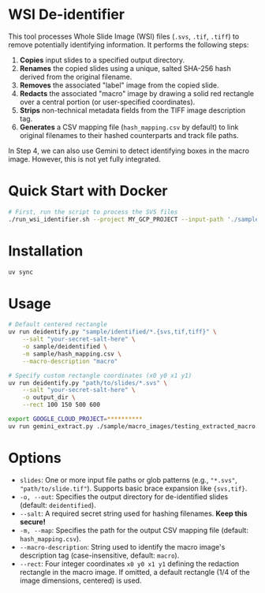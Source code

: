 # WSI De-identifier

This tool processes Whole Slide Image (WSI) files (`.svs`, `.tif`, `.tiff`) to remove potentially identifying information. It performs the following steps:

1.  **Copies** input slides to a specified output directory.
2.  **Renames** the copied slides using a unique, salted SHA-256 hash derived from the original filename.
3.  **Removes** the associated "label" image from the copied slide.
4.  **Redacts** the associated "macro" image by drawing a solid red rectangle over a central portion (or user-specified coordinates).
5.  **Strips** non-technical metadata fields from the TIFF image description tag.
6.  **Generates** a CSV mapping file (`hash_mapping.csv` by default) to link original filenames to their hashed counterparts and track file paths.

In Step 4, we can also use Gemini to detect identifying boxes in the macro image. However, this is not yet fully integrated.

# Quick Start with Docker

```bash
# First, run the script to process the SVS files
./run_wsi_identifier.sh --project MY_GCP_PROJECT --input-path './sample/macro_images/*.jpg' --output-path './sample/output/' --build
```

# Installation

```bash
uv sync
```

# Usage

```bash
# Default centered rectangle
uv run deidentify.py "sample/identified/*.{svs,tif,tiff}" \
    --salt "your-secret-salt-here" \
    -o sample/deidentified \
    -m sample/hash_mapping.csv \
    --macro-description "macro"

# Specify custom rectangle coordinates (x0 y0 x1 y1)
uv run deidentify.py "path/to/slides/*.svs" \
    --salt "your-secret-salt-here" \
    -o output_dir \
    --rect 100 150 500 600

export GOOGLE_CLOUD_PROJECT=**********
uv run gemini_extract.py ./sample/macro_images/testing_extracted_macro.jpg
```

# Options

- `slides`: One or more input file paths or glob patterns (e.g., `"*.svs"`, `"path/to/slide.tif"`). Supports basic brace expansion like `{svs,tif}`.
- `-o, --out`: Specifies the output directory for de-identified slides (default: `deidentified`).
- `--salt`: A required secret string used for hashing filenames. **Keep this secure!**
- `-m, --map`: Specifies the path for the output CSV mapping file (default: `hash_mapping.csv`).
- `--macro-description`: String used to identify the macro image's description tag (case-insensitive, default: `macro`).
- `--rect`: Four integer coordinates `x0 y0 x1 y1` defining the redaction rectangle in the macro image. If omitted, a default rectangle (1/4 of the image dimensions, centered) is used.

